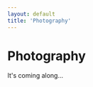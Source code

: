 ```yaml
---
layout: default
title: 'Photography'
---
```


# Photography

It's coming along...

<!-- <div class="photo-grid">
    <img src="/images/masonry/0021_0267563665.jpg" alt="" class="photo-grid--item">
    <img src="/images/masonry/0023_0267564207.jpg" alt="" class="photo-grid--item">
    <img src="/images/masonry/0025_0267564330.jpg" alt="" class="photo-grid--item">
    <img src="/images/masonry/0027_0267564444.jpg" alt="" class="photo-grid--item">
    <img src="/images/masonry/0035_0267564473.jpg" alt="" class="photo-grid--item">
    <img src="/images/masonry/0038_0267564471.jpg" alt="" class="photo-grid--item">
    <img src="/images/masonry/0061_0267563485.jpg" alt="" class="photo-grid--item">
    <img src="/images/masonry/0027_0267564444.jpg" alt="" class="photo-grid--item">
    <img src="/images/masonry/Keuka 2007 270.jpg" alt=""  class="photo-grid--item">
</div> -->
